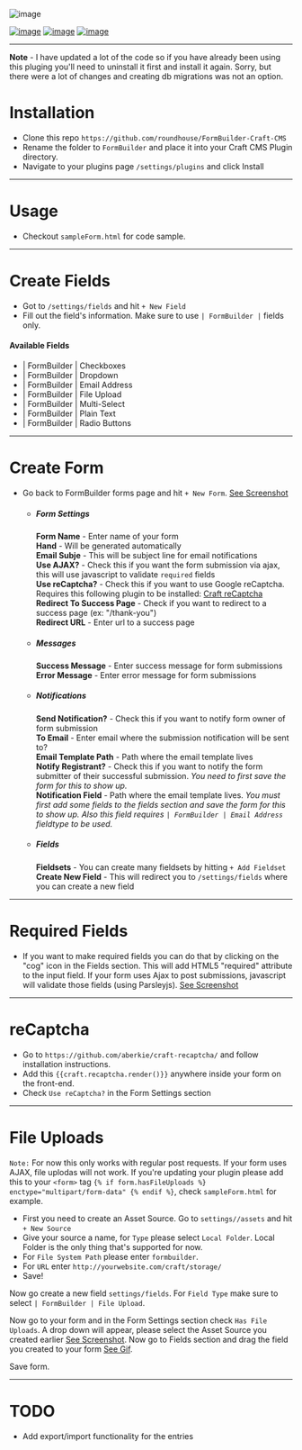 ![image](http://vadim-dev.s3.amazonaws.com/formbuilder/formBuilder_logo.png)

[![image](https://img.shields.io/badge/version-1.4.3-brightgreen.svg)](https://github.com/roundhouse/FormBuilder-Craft-CMS)
[![image](https://img.shields.io/packagist/v/roundhouse/formbuilder.svg)](https://packagist.org/packages/roundhouse/formbuilder)
[![image](https://img.shields.io/github/license/mashape/apistatus.svg)](http://opensource.org/licenses/MIT)

***

**Note** - I have updated a lot of the code so if you have already been using this pluging you'll need to uninstall it first and install it again. Sorry, but there were a lot of changes and creating db migrations was not an option. 

# Installation

* Clone this repo `https://github.com/roundhouse/FormBuilder-Craft-CMS`
* Rename the folder to `FormBuilder` and place it into your Craft CMS Plugin directory.
* Navigate to your plugins page `/settings/plugins` and click Install

***

# Usage

* Checkout `sampleForm.html` for code sample.

***


# Create Fields

* Got to `/settings/fields` and hit `+ New Field`
* Fill out the field's information. Make sure to use `| FormBuilder |` fields only.

#### Available Fields

* | FormBuilder | Checkboxes
* | FormBuilder | Dropdown
* | FormBuilder | Email Address
* | FormBuilder | File Upload
* | FormBuilder | Multi-Select
* | FormBuilder | Plain Text
* | FormBuilder | Radio Buttons

***

# Create Form

* Go back to FormBuilder forms page and hit `+ New Form`. [See Screenshot](http://vadim-dev.s3.amazonaws.com/formbuilder/1.3.png)

  * ##### Form Settings
  
    **Form Name** - Enter name of your form<br />
    **Hand** - Will be generated automatically<br />
    **Email Subje** - This will be subject line for email notifications<br />
    **Use AJAX?** - Check this if you want the form submission via ajax, this will use javascript to validate `required` fields<br />
    **Use reCaptcha?** - Check this if you want to use Google reCaptcha. Requires this following plugin to be installed: [Craft reCaptcha](https://github.com/aberkie/craft-recaptcha/) <br />
    **Redirect To Success Page** - Check if you want to redirect to a success page (ex: "/thank-you")<br />
    **Redirect URL** - Enter url to a success page<br />
    
  * ##### Messages
    **Success Message** - Enter success message for form submissions<br />
    **Error Message** - Enter error message for form submissions<br />
    
  * ##### Notifications
    **Send Notification?** - Check this if you want to notify form owner of form submission<br />
    **To Email** - Enter email where the submission notification will be sent to?<br />
    **Email Template Path** - Path where the email template lives<br />
    **Notify Registrant?** - Check this if you want to notify the form submitter of their successful submission. *You need to first save the form for this to show up.*<br />
    **Notification Field** - Path where the email template lives. *You must first add some fields to the fields section and save the form for this to show up. Also this field requires `| FormBuilder | Email Address` fieldtype to be used.*<br />
  
  * ##### Fields
    **Fieldsets** - You can create many fieldsets by hitting `+ Add Fieldset`<br />
    **Create New Field** - This will redirect you to `/settings/fields` where you can create a new field

***

# Required Fields

* If you want to make required fields you can do that by clicking on the "cog" icon in the Fields section. This will add HTML5 "required" attribute to the input field. If your form uses Ajax to post submissions, javascript will validate those fields (using Parsleyjs). [See Screenshot](http://vadim-dev.s3.amazonaws.com/formbuilder/1.4.png)

***

# reCaptcha

* Go to `https://github.com/aberkie/craft-recaptcha/` and follow installation instructions.
* Add this `{{craft.recaptcha.render()}}` anywhere inside your form on the front-end.
* Check `Use reCaptcha?` in the Form Settings section

***

# File Uploads

`Note:` For now this only works with regular post requests. If your form uses AJAX, file uplodas will not work. If you're updating your plugin please add this to your `<form>` tag `{% if form.hasFileUploads %} enctype="multipart/form-data" {% endif %}`, check `sampleForm.html` for example.

* First you need to create an Asset Source. Go to `settings//assets` and hit `+ New Source`
* Give your source a name, for `Type` please select `Local Folder`. Local Folder is the only thing that's supported for now.
* For `File System Path` please enter `formbuilder`.
* For `URL` enter `http://yourwebsite.com/craft/storage/`
* Save!

Now go create a new field `settings/fields`. For `Field Type` make sure to select `| FormBuilder | File Upload`. 

Now go to your form and in the Form Settings section check `Has File Uploads`. A drop down will appear, please select the Asset Source you created earlier [See Screenshot](http://vadim-dev.s3.amazonaws.com/formbuilder/file_upload_example.png). Now go to Fields section and drag the field you created to your form [See Gif](http://vadim-dev.s3.amazonaws.com/formbuilder/dragUploadField.gif). 

Save form.


***

# TODO

* Add export/import functionality for the entries
